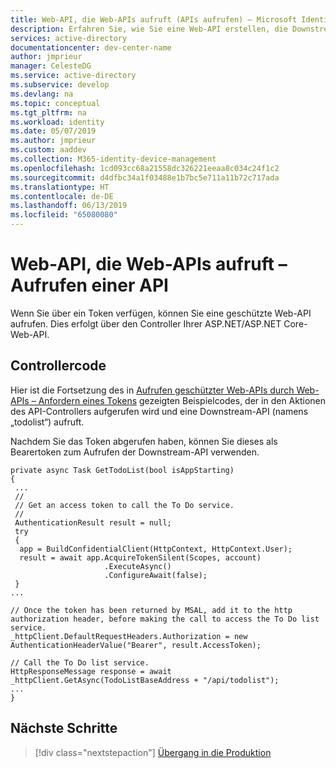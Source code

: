 ```yaml
---
title: Web-API, die Web-APIs aufruft (APIs aufrufen) – Microsoft Identity Platform
description: Erfahren Sie, wie Sie eine Web-API erstellen, die Downstream-Web-APIs aufruft (Aufrufen von Web-APIs).
services: active-directory
documentationcenter: dev-center-name
author: jmprieur
manager: CelesteDG
ms.service: active-directory
ms.subservice: develop
ms.devlang: na
ms.topic: conceptual
ms.tgt_pltfrm: na
ms.workload: identity
ms.date: 05/07/2019
ms.author: jmprieur
ms.custom: aaddev
ms.collection: M365-identity-device-management
ms.openlocfilehash: 1cd093cc68a21558dc326221eeaa8c034c24f1c2
ms.sourcegitcommit: d4dfbc34a1f03488e1b7bc5e711a11b72c717ada
ms.translationtype: HT
ms.contentlocale: de-DE
ms.lasthandoff: 06/13/2019
ms.locfileid: "65080080"
---
```

# <a name="web-api-that-calls-web-apis---call-an-api"></a>Web-API, die Web-APIs aufruft – Aufrufen einer API

Wenn Sie über ein Token verfügen, können Sie eine geschützte Web-API aufrufen. Dies erfolgt über den Controller Ihrer ASP.NET/ASP.NET Core-Web-API.

## <a name="controller-code"></a>Controllercode

Hier ist die Fortsetzung des in [Aufrufen geschützter Web-APIs durch Web-APIs – Anfordern eines Tokens](scenario-web-api-call-api-acquire-token.md) gezeigten Beispielcodes, der in den Aktionen des API-Controllers aufgerufen wird und eine Downstream-API (namens „todolist“) aufruft.

Nachdem Sie das Token abgerufen haben, können Sie dieses als Bearertoken zum Aufrufen der Downstream-API verwenden.

```CSharp
private async Task GetTodoList(bool isAppStarting)
{
 ...
 //
 // Get an access token to call the To Do service.
 //
 AuthenticationResult result = null;
 try
 {
  app = BuildConfidentialClient(HttpContext, HttpContext.User);
  result = await app.AcquireTokenSilent(Scopes, account)
                     .ExecuteAsync()
                     .ConfigureAwait(false);
 }
...

// Once the token has been returned by MSAL, add it to the http authorization header, before making the call to access the To Do list service.
_httpClient.DefaultRequestHeaders.Authorization = new AuthenticationHeaderValue("Bearer", result.AccessToken);

// Call the To Do list service.
HttpResponseMessage response = await _httpClient.GetAsync(TodoListBaseAddress + "/api/todolist");
...
}
```

## <a name="next-steps"></a>Nächste Schritte

> [!div class="nextstepaction"]
> [Übergang in die Produktion](scenario-web-api-call-api-production.md)
